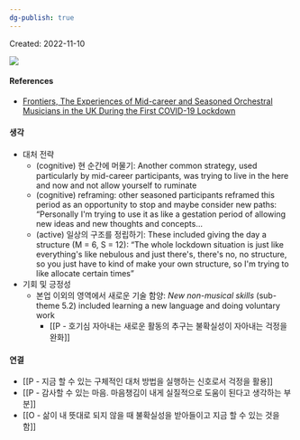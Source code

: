 ```yaml
---
dg-publish: true
---
```

Created: 2022-11-10

![](https://i.imgur.com/Pm1a3fE.png)


#### References
- [Frontiers, The Experiences of Mid-career and Seasoned Orchestral Musicians in the UK During the First COVID-19 Lockdown](https://www.frontiersin.org/articles/10.3389/fpsyg.2021.645967/full)

#### 생각
- 대처 전략 
    - (cognitive) 현 순간에 머물기: Another common strategy, used particularly by mid-career participants, was trying to live in the here and now and not allow yourself to ruminate
    - (cognitive) reframing: other seasoned participants reframed this period as an opportunity to stop and maybe consider new paths: “Personally I'm trying to use it as like a gestation period of allowing new ideas and new thoughts and concepts…
    - (active) 일상의 구조를 정립하기: These included giving the day a structure (M = 6, S = 12): “The whole lockdown situation is just like everything's like nebulous and just there's, there's no, no structure, so you just have to kind of make your own structure, so I'm trying to like allocate certain times”
- 기회 및 긍정성
    - 본업 이외의 영역에서 새로운 기술 함양: _New non-musical skills_ (sub-theme 5.2) included learning a new language and doing voluntary work
        - [[P - 호기심 자아내는 새로운 활동의 추구는 불확실성이 자아내는 걱정을 완화]]

#### 연결
- [[P - 지금 할 수 있는 구체적인 대처 방법을 실행하는 신호로서 걱정을 활용]]
- [[P - 감사할 수 있는 마음. 마음챙김이 내게 실질적으로 도움이 된다고 생각하는 부분]]
- [[O - 삶이 내 뜻대로 되지 않을 때 불확실성을 받아들이고 지금 할 수 있는 것을 함]]